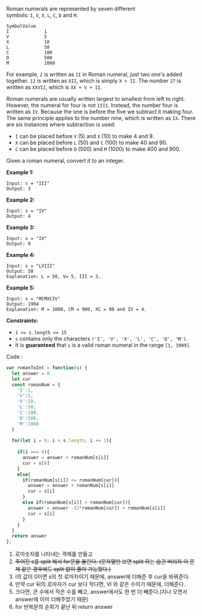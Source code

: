 Roman numerals are represented by seven different symbols: `I`, `V`, `X`, `L`, `C`, `D` and `M`.

```
SymbolValue
I             1
V             5
X             10
L             50
C             100
D             500
M             1000
```

For example, `2` is written as `II` in Roman numeral, just two one's added together. `12` is written as `XII`, which is simply `X + II`. The number `27` is written as `XXVII`, which is `XX + V + II`.

Roman numerals are usually written largest to smallest from left to right. However, the numeral for four is not `IIII`. Instead, the number four is written as `IV`. Because the one is before the five we subtract it making four. The same principle applies to the number nine, which is written as `IX`. There are six instances where subtraction is used:

- `I` can be placed before `V` (5) and `X` (10) to make 4 and 9.
- `X` can be placed before `L` (50) and `C` (100) to make 40 and 90.
- `C` can be placed before `D` (500) and `M` (1000) to make 400 and 900.

Given a roman numeral, convert it to an integer.

**Example 1:**

```
Input: s = "III"
Output: 3

```

**Example 2:**

```
Input: s = "IV"
Output: 4

```

**Example 3:**

```
Input: s = "IX"
Output: 9

```

**Example 4:**

```
Input: s = "LVIII"
Output: 58
Explanation: L = 50, V= 5, III = 3.

```

**Example 5:**

```
Input: s = "MCMXCIV"
Output: 1994
Explanation: M = 1000, CM = 900, XC = 90 and IV = 4.

```

**Constraints:**

- `1 <= s.length <= 15`
- `s` contains only the characters `('I', 'V', 'X', 'L', 'C', 'D', 'M')`.
- It is **guaranteed** that `s` is a valid roman numeral in the range `[1, 3999]`.

Code : 

```jsx
var romanToInt = function(s) {
  let answer = 0
  let cur
  const romanNum = {
    'I':1,
    'V':5,
    'X':10,
    'L':50,
    'C':100,
    'D':500,
    'M':1000
  }
  
  for(let i = 0; i < s.length; i += 1){
    
    if(i === 0){
      answer = answer + romanNum[s[i]]
      cur = s[0]
    }
    else{
      if(romanNum[s[i]] <= romanNum[cur]){
        answer = answer + romanNum[s[i]]
        cur = s[i]
      }
      else if(romanNum[s[i]] > romanNum[cur]){
        answer = answer -(2*romanNum[cur]) + romanNum[s[i]] 
        cur = s[i]
      }
    }
  }
  return answer
};
```

1. 로마숫자를 나타내는 객체를 만들고
2. ~~주어진 s를 split 해서 for문을 돌린다. (문자열만 보면 split 하는 습관 버리자 이 문제 같은 경우에도 split 없이 풀이 가능했다.)~~
3. i의 값이 0이면 s의 첫 로마자이기 때문에, answer에 더해준 후 cur을 바꿔준다.
4. 만약 cur 뒤의 로마자가 cur 보다 작다면, VI 와 같은 수이기 때문에, 더해준다.
5. 크다면, 큰 수에서 작은 수를 빼고, answer에서도 한 번 더 빼준다.(지나 오면서 answer에 이미 더해주었기 때문)
6. for 반복문의 순회가 끝난 뒤 return answer
